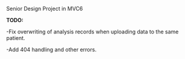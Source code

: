 Senior Design Project in MVC6

**TODO:**

-Fix overwriting of analysis records when uploading data to the same patient.

-Add 404 handling and other errors.
